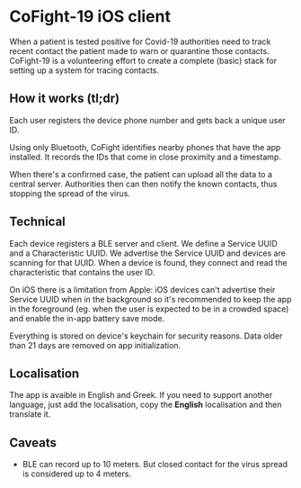 # CoFight-19 iOS client

When a patient is tested positive for Covid-19 authorities need to track recent contact the patient made to warn or quarantine those contacts. CoFight-19 is a volunteering effort to create a complete (basic) stack for setting up a system for tracing contacts.

## How it works (tl;dr)

Each user registers the device phone number and gets back a unique user ID.

Using only Bluetooth, CoFight identifies nearby phones that have the app installed. It records the IDs that come in close proximity and a timestamp. 

When there's a confirmed case, the patient can upload all the data to a central server. Authorities then can then notify the known contacts, thus stopping the spread of the virus.

## Technical

Each device registers a BLE server and client. We define a Service UUID and a Characteristic UUID. We advertise the Service UUID and devices are scanning for that UUID. When a device is found, they connect and read the characteristic that contains the user ID. 

On iOS there is a limitation from Apple: iOS devices can't advertise their Service UUID when in the background so it's recommended to keep the app in the foreground (eg. when the user is expected to be in a crowded space) and enable the in-app battery save mode.

Everything is stored on device's keychain for security reasons. Data older than 21 days are removed on app initialization.

## Localisation
The app is avaible in English and Greek. If you need to support another language, just add the localisation, copy the **English** localisation and then translate it.

## Caveats

* BLE can record up to 10 meters. But closed contact for the virus spread is considered up to 4 meters.